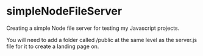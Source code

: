 # simpleNodeFileServer

Creating a simple Node file server for testing my Javascript projects.

You will need to add a folder called /public at the same level as the server.js file for it to create a landing page on. 
